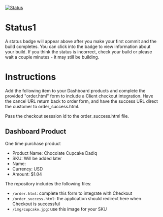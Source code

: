 [![Status](https://img.shields.io/badge/status-SUBMITTABLE%20COMMIT:%2089e3b082b4273fa4119a1d8f266cb16165e32edc-brightgreen.svg)](https://github.com/crowdbotics-challenges/bakery_scaffold_tg94yJfBzrlMVliR/commit/89e3b082b4273fa4119a1d8f266cb16165e32edc)



# Status1

A status badge will appear above after you make your first commit and the build completes. You can click into the badge to view information about your build. If you think the status is incorrect, check your build or please wait a couple minutes - it may still be building.

# Instructions

Add the following item to your Dashboard products and complete the provided "order.html" form to include a Client checkout integration. Have the cancel URL return back to order form, and have the success URL direct the customer to order_success.html.

Pass the checkout sesssion id to the order_success.html file.

## Dashboard Product
One time purchase product
* Product Name: Chocolate Cupcake Dadlq
* SKU: Will be added later
* Name: 
* Currency: USD
* Amount: $1.04

The repository includes the following files:
* `/order.html`: complete this form to integrate with Checkout
* `/order_success.html`: the application should redirect here when Checkout is successful
* `/img/cupcake.jpg`: use this image for your SKU
